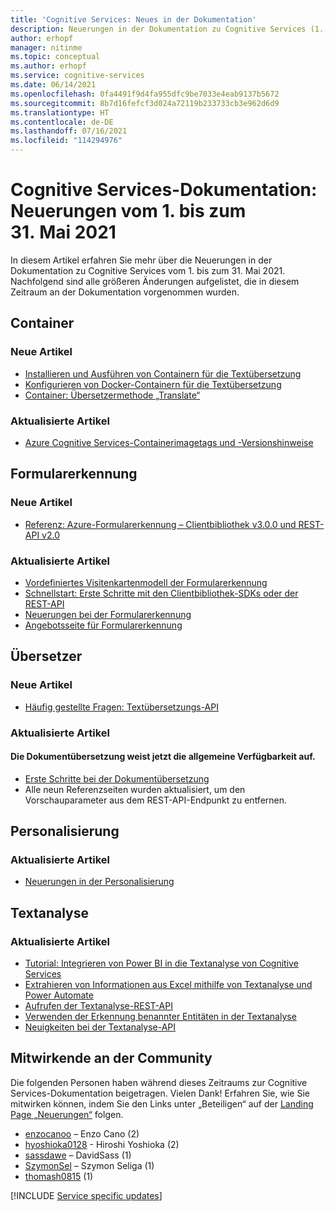 ```yaml
---
title: 'Cognitive Services: Neues in der Dokumentation'
description: Neuerungen in der Dokumentation zu Cognitive Services (1. bis 31. Mai 2021)
author: erhopf
manager: nitinme
ms.topic: conceptual
ms.author: erhopf
ms.service: cognitive-services
ms.date: 06/14/2021
ms.openlocfilehash: 0fa4491f9d4fa955dfc9be7033e4eab9137b5672
ms.sourcegitcommit: 8b7d16fefcf3d024a72119b233733cb3e962d6d9
ms.translationtype: HT
ms.contentlocale: de-DE
ms.lasthandoff: 07/16/2021
ms.locfileid: "114294976"
---
```

# <a name="cognitive-services-docs-whats-new-for-may-1-2021---may-31-2021"></a>Cognitive Services-Dokumentation: Neuerungen vom 1. bis zum 31. Mai 2021

In diesem Artikel erfahren Sie mehr über die Neuerungen in der Dokumentation zu Cognitive Services vom 1. bis zum 31. Mai 2021. Nachfolgend sind alle größeren Änderungen aufgelistet, die in diesem Zeitraum an der Dokumentation vorgenommen wurden.

## <a name="containers"></a>Container

### <a name="new-articles"></a>Neue Artikel

- [Installieren und Ausführen von Containern für die Textübersetzung](translator/containers/translator-how-to-install-container.md)
- [Konfigurieren von Docker-Containern für die Textübersetzung](translator/containers/translator-container-configuration.md)
- [Container: Übersetzermethode „Translate“](translator/containers/translator-container-supported-parameters.md)



### <a name="updated-articles"></a>Aktualisierte Artikel

- [Azure Cognitive Services-Containerimagetags und -Versionshinweise](./containers/container-image-tags.md)

## <a name="form-recognizer"></a>Formularerkennung

### <a name="new-articles"></a>Neue Artikel

- [Referenz: Azure-Formularerkennung – Clientbibliothek v3.0.0 und REST-API v2.0](./form-recognizer/api-v2-0/reference-sdk-api-v2-0.md)

### <a name="updated-articles"></a>Aktualisierte Artikel

- [Vordefiniertes Visitenkartenmodell der Formularerkennung](./form-recognizer/concept-business-cards.md)
- [Schnellstart: Erste Schritte mit den Clientbibliothek-SDKs oder der REST-API](./form-recognizer/quickstarts/client-library.md)
- [Neuerungen bei der Formularerkennung](./form-recognizer/whats-new.md)
- [Angebotsseite für Formularerkennung](./form-recognizer/index.yml)

## <a name="translator"></a>Übersetzer

### <a name="new-articles"></a>Neue Artikel

- [Häufig gestellte Fragen: Textübersetzungs-API](translator/translator-faq.md)

### <a name="updated-articles"></a>Aktualisierte Artikel

#### <a name="document-translation-is-now-ga"></a>Die Dokumentübersetzung weist jetzt die allgemeine Verfügbarkeit auf.
- [Erste Schritte bei der Dokumentübersetzung](translator/document-translation/get-started-with-document-translation.md)
- Alle neun Referenzseiten wurden aktualisiert, um den Vorschauparameter aus dem REST-API-Endpunkt zu entfernen.
## <a name="personalizer"></a>Personalisierung

### <a name="updated-articles"></a>Aktualisierte Artikel

- [Neuerungen in der Personalisierung](./personalizer/whats-new.md)

## <a name="text-analytics"></a>Textanalyse

### <a name="updated-articles"></a>Aktualisierte Artikel

- [Tutorial: Integrieren von Power BI in die Textanalyse von Cognitive Services](./text-analytics/tutorials/tutorial-power-bi-key-phrases.md)
- [Extrahieren von Informationen aus Excel mithilfe von Textanalyse und Power Automate](./text-analytics/tutorials/extract-excel-information.md)
- [Aufrufen der Textanalyse-REST-API](./text-analytics/how-tos/text-analytics-how-to-call-api.md)
- [Verwenden der Erkennung benannter Entitäten in der Textanalyse](./text-analytics/how-tos/text-analytics-how-to-entity-linking.md)
- [Neuigkeiten bei der Textanalyse-API](./text-analytics/whats-new.md)

## <a name="community-contributors"></a>Mitwirkende an der Community

Die folgenden Personen haben während dieses Zeitraums zur Cognitive Services-Dokumentation beigetragen. Vielen Dank! Erfahren Sie, wie Sie mitwirken können, indem Sie den Links unter „Beteiligen“ auf der [Landing Page „Neuerungen“](index.yml) folgen.

- [enzocanoo](https://github.com/enzocanoo) – Enzo Cano (2)
- [hyoshioka0128](https://github.com/hyoshioka0128) - Hiroshi Yoshioka (2)
- [sassdawe](https://github.com/sassdawe) – DavidSass (1)
- [SzymonSel](https://github.com/SzymonSel) – Szymon Seliga (1)
- [thomash0815](https://github.com/thomash0815) (1)

[!INCLUDE [Service specific updates](./includes/service-specific-updates.md)]